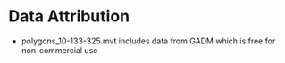 # Data Attribution

- polygons_10-133-325.mvt includes data from GADM which is free for non-commercial use
